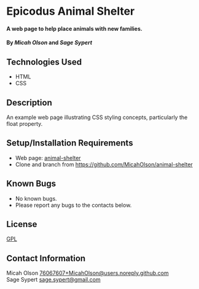 # Epicodus Animal Shelter

#### A web page to help place animals with new families.

#### By  _**Micah Olson**_ and _**Sage Sypert**_

## Technologies Used
* HTML
* CSS

## Description
An example web page illustrating CSS styling concepts, particularly the float property.

## Setup/Installation Requirements
* Web page: [animal-shelter](https://micaholson.github.io/animal-shelter)
* Clone and branch from https://github.com/MicahOlson/animal-shelter

## Known Bugs
* No known bugs.
* Please report any bugs to the contacts below.

## License
[GPL](https://choosealicense.com/licenses/gpl-3.0/)

## Contact Information
Micah Olson 76067607+MicahOlson@users.noreply.github.com  
Sage Sypert sage.sypert@gmail.com